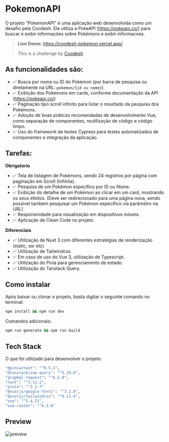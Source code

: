 # PokemonAPI

O projeto “PokemonAPI” é uma aplicação web desenvolvida como um desafio pela Coodesh. Ele utiliza a PokeAPI (https://pokeapi.co/) para buscar e exibir informações sobre Pokémons e exibir informacoes.

> **Live Demo:** https://coodesh-pokemon.vercel.app/

> This is a challenge by [Coodesh](https://coodesh.com/)

## As funcionalidades são:

- :white_check_mark: Busca por nome ou ID do Pokémon (por barra de pesquisa ou diretamente na URL: `pokemon/{id ou nome}`)
- :white_check_mark: Exibição dos Pokémons em cards, conforme documentação da API (https://pokeapi.co/)
- :white_check_mark: Paginação tipo scroll infinito para listar o resultado da pesquisa dos Pokémons.
- :white_check_mark: Adoção de boas práticas recomendadas de desenvolvimento Vue, como separação de componentes, reutilização de código e código limpo.
- :white_check_mark: Uso do framework de testes Cypress para testes automatizados de componentes e integração da aplicação.

## Tarefas:

**Obrigatorio**

- :white_check_mark: Tela de listagem de Pokémons, sendo 24 registros por página com paginação em Scroll (Infinita).
- :white_check_mark: Pesquisa de um Pokémon específico por ID ou Nome.
- :white_check_mark: Exibição do detalhe de um Pokémon ao clicar em um card, mostrando os seus efeitos. (Deve ser redirecionado para uma página nova, sendo possível também pesquisar um Pokémon específico via parâmetro na URL)
- :white_check_mark: Responsividade para visualização em dispositivos móveis.
- :white_check_mark: Aplicação de Clean Code no projeto.

**Diferenciais**

- :white_check_mark: Utilização de Nuxt 3 com diferentes estratégias de renderização (static, ssr etc)
- :white_check_mark: Utilização de Tailwindcss
- :white_check_mark: Em caso de uso do Vue 3, utilização de Typescript.
- :white_check_mark: Utilização do Pinia para gerenciamento de estado.
- :white_check_mark: Utilização do Tanstack Query.

## Como instalar

Após baixar ou clonar o projeto, basta digitar o seguinte comando no terminal:

```sh
npm install && npm run dev
```

Comandos adicionais:

```sh
npm run generate && npm run build
```

## Tech Stack

O que foi utilizado para desenvolver o projeto:

```sh
"@pinia/nuxt": "^0.5.1",
"@tanstack/vue-query": "^5.29.0",
"graphql-request": "^6.1.0",
"nuxt": "^3.11.2",
"pinia": "^2.1.7"
"@nuxtjs/google-fonts": "^3.2.0",
"@nuxtjs/tailwindcss": "^6.11.4",
"vue": "^3.4.21",
"vue-router": "^4.3.0"
```

## Preview

![preview](https://github.com/franz-weberp/coodesh-pokemon/blob/main/public/desktop.png)
